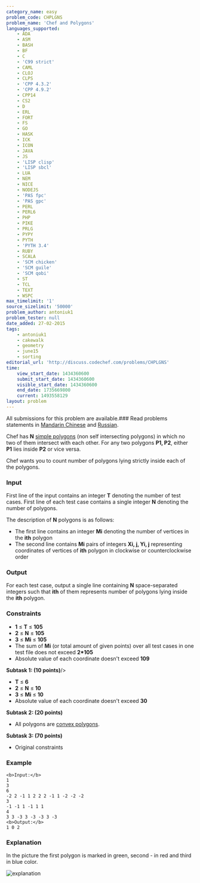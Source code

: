 ```yaml
---
category_name: easy
problem_code: CHPLGNS
problem_name: 'Chef and Polygons'
languages_supported:
    - ADA
    - ASM
    - BASH
    - BF
    - C
    - 'C99 strict'
    - CAML
    - CLOJ
    - CLPS
    - 'CPP 4.3.2'
    - 'CPP 4.9.2'
    - CPP14
    - CS2
    - D
    - ERL
    - FORT
    - FS
    - GO
    - HASK
    - ICK
    - ICON
    - JAVA
    - JS
    - 'LISP clisp'
    - 'LISP sbcl'
    - LUA
    - NEM
    - NICE
    - NODEJS
    - 'PAS fpc'
    - 'PAS gpc'
    - PERL
    - PERL6
    - PHP
    - PIKE
    - PRLG
    - PYPY
    - PYTH
    - 'PYTH 3.4'
    - RUBY
    - SCALA
    - 'SCM chicken'
    - 'SCM guile'
    - 'SCM qobi'
    - ST
    - TCL
    - TEXT
    - WSPC
max_timelimit: '1'
source_sizelimit: '50000'
problem_author: antoniuk1
problem_tester: null
date_added: 27-02-2015
tags:
    - antoniuk1
    - cakewalk
    - geometry
    - june15
    - sorting
editorial_url: 'http://discuss.codechef.com/problems/CHPLGNS'
time:
    view_start_date: 1434360600
    submit_start_date: 1434360600
    visible_start_date: 1434360600
    end_date: 1735669800
    current: 1493558129
layout: problem
---
```

All submissions for this problem are available.###  Read problems statements in [Mandarin Chinese](http://www.codechef.com/download/translated/JUNE15/mandarin/CHPLGNS.pdf) and [Russian](http://www.codechef.com/download/translated/JUNE15/russian/CHPLGNS.pdf).

Chef has **N** [simple polygons](http://en.wikipedia.org/wiki/Simple_polygon) (non self intersecting polygons) in which no two of them intersect with each other. For any two polygons **P1, P2**, either **P1** lies inside **P2** or vice versa.

Chef wants you to count number of polygons lying strictly inside each of the polygons.

### Input

First line of the input contains an integer **T** denoting the number of test cases. First line of each test case contains a single integer **N** denoting the number of polygons.

The description of **N** polygons is as follows:

- The first line contains an integer **Mi** denoting the number of vertices in the **ith** polygon
- The second line contains **Mi** pairs of integers **Xi, j, Yi, j** representing coordinates of vertices of **ith** polygon in clockwise or counterclockwise order

### Output

For each test case, output a single line containing **N** space-separated integers such that **ith** of them represents number of polygons lying inside the **ith** polygon.

### Constraints

- **1** ≤ **T** ≤ **105**
- **2** ≤ **N** ≤ **105**
- **3** ≤ **Mi** ≤ **105**
- The sum of **Mi** (or total amount of given points) over all test cases in one test file does not exceed **2\*105**
- Absolute value of each coordinate doesn't exceed **109**



**Subtask 1: (10 points)**/>

- **T** ≤ **6**
- **2** ≤ **N** ≤ **10**
- **3** ≤ **Mi** ≤ **10**
- Absolute value of each coordinate doesn't exceed **30**

 
**Subtask 2: (20 points)**

- All polygons are [convex polygons](http://en.wikipedia.org/wiki/Convex_polygon).

 
**Subtask 3: (70 points)**

- Original constraints

### Example

```
<b>Input:</b>
1
3
6
-2 2 -1 1 2 2 2 -1 1 -2 -2 -2
3
-1 -1 1 -1 1 1
4
3 3 -3 3 -3 -3 3 -3
<b>Output:</b>
1 0 2

```
### Explanation

In the picture the first polygon is marked in green, second - in red and third in blue color.

![explanation](http://www.codechef.com/download/JUNE15/CHPLGNS.jpg)
